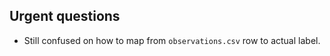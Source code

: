 


## Urgent questions 

- Still confused on how to map from `observations.csv` row to actual label. 

